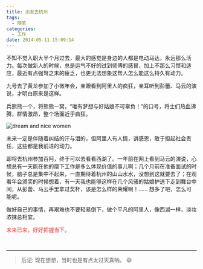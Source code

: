 ```yaml
---
title: 出发去杭州
tags:
  - 随笔
categories:
  - 工作
date: 2014-05-11 15:09:14
---
```

不知不觉入职大半个月过去，最大的感觉是身边的人都是电动马达，永远那么活力。每次做新人的时候，总是运气不好的过到师傅的感冒，加上不那么习惯和适应，最近有点强弩之末的疲乏，也更无法想象这帮人怎么能这么持久有动力。

九号去了黄龙参加了小微年会，亲眼看到阿里人的疯狂，亲耳听到彭蕾、马云的演说，才明白原来是这样。

兵熊熊一个，将熊熊一窝，“唯有梦想与好姑娘不可辜负！”的口号，将士们热血沸腾，群情激昂，整个场面近乎疯狂。

<!--more-->

![dream and nice women](http://7xr6h2.com1.z0.glb.clouddn.com/dream-niceWomen.jpg)

未来一定是伴随着纠结的汗与泪的，但阿里人有人情，讲感恩，敢于担起社会责任，这些都是我前进的动力。

即将去杭州参加百阿，终于可以去看看西湖了。一年前在网上看到马云的演说，心想总有一天能在他的麾下工作是多么体现价值的事儿啊；几个月前在准备面试的时候，脑子总是集中不起来，一直期待着杭州的山山水水，没想到这就要去了；在观看年会颁奖的时候想着，有一天我也能够这样在几个风骚的姑娘护送下走到舞台中间，从彭蕾、马云手里拿过奖杯，该是怎么样的荣耀啊！…… 想多了吧，怎么可能呢。

做好自己的事情，再艰难也不要轻易倒下，做个平凡的阿里人，像西湖一样，淡妆浓抹总相宜。

<span style="color:#E53333;">未来已来，好好把握当下。</span>

<br>

------

> 后记: 现在想想，当时也是有点太过天真呐。 :smile: